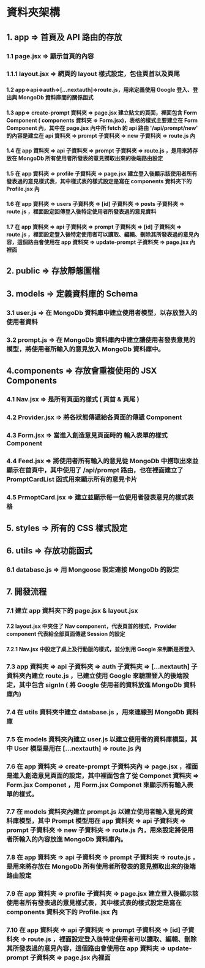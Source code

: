 # 資料夾架構 
## 1. app => 首頁及 API 路由的存放
### 1.1 page.jsx => 顯示首頁的內容
### 1.1.1 layout.jsx => 網頁的 layout 樣式設定，包住頁首以及頁尾
#### 1.2 app=>api=>auth=>[...nextauth]=>route.js，用來定義使用 Google 登入、登出與 MongoDb 資料庫間的關係函式
#### 1.3 app=> create-prompt 資料夾 => page.jsx 建立貼文的頁面，裡面包含 Form Component ( components 資料夾 => Form.jsx)，表格的樣式主要建立在 Form Component 內，其中在 page.jsx 內中所 fetch 的 api 路由 '/api/prompt/new' 的內容是建立在 api 資料夾 => prompt 子資料夾 => new 子資料夾 => route.js 內

#### 1.4 在 app 資料夾 => api 子資料夾 => prompt 子資料夾 => route.js ，是用來將存放在 MongoDb 所有使用者所發表的意見撈取出來的後端路由設定

#### 1.5 在 app 資料夾 => profile 子資料夾 => page.jsx 建立登入後顯示該使用者所有發表過的意見樣式表，其中樣式表的樣式設定是寫在 components 資料夾下的 Profile.jsx 內

#### 1.6 在 app 資料夾 => users 子資料夾 => [id] 子資料夾 => posts 子資料夾 => route.js ，裡面設定回傳登入後特定使用者所發表過的意見資料


#### 1.7 在 app 資料夾 => api 子資料夾 => prompt 子資料夾 => [id] 子資料夾 => route.js ，裡面設定登入後特定使用者可以讀取、編輯、刪除其所發表過的意見內容，這個路由會使用在 app 資料夾 => update-prompt 子資料夾 => page.jsx 內裡面

## 2. public => 存放靜態圖檔

## 3. models => 定義資料庫的 Schema
### 3.1 user.js => 在 MongoDb 資料庫中建立使用者模型，以存放登入的使用者資料
### 3.2 prompt.js => 在 MongoDb 資料庫內中建立讓使用者發表意見的模型，將使用者所輸入的意見放入 MongoDb 資料庫中。

## 4.components => 存放會重複使用的 JSX Components
### 4.1 Nav.jsx => 是所有頁面的樣式 ( 頁首 & 頁尾 )
### 4.2 Provider.jsx => 將各狀態傳遞給各頁面的傳遞 Component 
### 4.3 Form.jsx => 當進入創造意見頁面時的 輸入表單的樣式 Component
### 4.4 Feed.jsx => 將使用者所有輸入的意見從 MongoDb 中撈取出來並顯示在首頁中，其中使用了 /api/prompt 路由，也在裡面建立了 PromptCardList 函式用來顯示所有的意見卡片
### 4.5 PrmoptCard.jsx => 建立並顯示每一位使用者發表意見的樣式表格

## 5. styles => 所有的 CSS 樣式設定

## 6. utils => 存放功能函式
### 6.1 database.js => 用 Mongoose 設定連接 MongoDb 的設定

## 7. 開發流程 
### 7.1 建立 app 資料夾下的 page.jsx & layout.jsx 
#### 7.2 layout.jsx 中夾住了 Nav component，代表頁首的樣式，Provider      component   代表給全部頁面傳遞 Session 的設定
#### 7.2.1 Nav.jsx 中設定了桌上及行動版的樣式，並分別用 Google 來判斷是否登入

### 7.3  app 資料夾 => api 子資料夾 => auth 子資料夾 => [...nextauth] 子資料夾內建立 route.js ，已建立使用 Google 來驗證登入的後端設定，其中包含 signIn ( 將 Google 使用者的資料放進 MongoDb 資料庫內)

### 7.4 在 utils 資料夾中建立 database.js ，用來連線到 MongoDb 資料庫

### 7.5 在 models 資料夾內建立 user.js 以建立使用者的資料庫模型，其中 User 模型是用在 [...nextauth] => route.js 內

### 7.6 在 app 資料夾 => create-prompt 子資料夾內 => page.jsx ，裡面是進入創造意見頁面的設定，其中裡面包含了從 Componet 資料夾 => Form.jsx Componet ，用 Form.jsx Componet 來顯示所有輸入表單的樣式。

### 7.7 在 models 資料夾內建立 prompt.js 以建立使用者輸入意見的資料庫模型，其中 Prompt  模型用在 app 資料夾 => api 子資料夾 => prompt 子資料夾 => new 子資料夾 => route.js 內，用來設定將使用者所輸入的內容放進 MongoDb 資料庫內。

### 7.8 在 app 資料夾 => api 子資料夾 => prompt 子資料夾 => route.js ，是用來將存放在 MongoDb 所有使用者所發表的意見撈取出來的後端路由設定

### 7.9 在 app 資料夾 => profile 子資料夾 => page.jsx 建立登入後顯示該使用者所有發表過的意見樣式表，其中樣式表的樣式設定是寫在 components 資料夾下的 Profile.jsx 內

### 7.10 在 app 資料夾 => api 子資料夾 => prompt 子資料夾 => [id] 子資料夾 => route.js ，裡面設定登入後特定使用者可以讀取、編輯、刪除其所發表過的意見內容，這個路由會使用在 app 資料夾 => update-prompt 子資料夾 => page.jsx 內裡面




